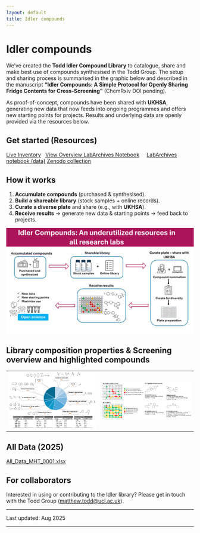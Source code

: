 ```yaml
---
layout: default
title: Idler compounds
---
```



<div id="idler-page">


# Idler compounds
We’ve created the **Todd Idler Compound Library** to catalogue, share and make best use of compounds synthesised in the Todd Group. The setup and sharing process is summarised in the graphic below and described in the manuscript **“Idler Compounds: A Simple Protocol for Openly Sharing Fridge Contents for Cross-Screening”** (ChemRxiv DOI pending).

As proof-of-concept, compounds have been shared with **UKHSA**, generating new data that now feeds into ongoing programmes and offers new starting points for projects. Results and underlying data are openly provided via the resources below.

## Get started (Resources)
<div class="cta">
  <a class="btn btn-primary" href="https://docs.google.com/spreadsheets/d/1heWWU_xi_NSQRvNA5_wRuw_vI9lhMzXithmAKnpZMWW/edit?gid=0">Live Inventory</a>  
  <a class="btn" href="https://uk-mynotebook.labarchives.com/share/Todd%2520Group%2520Compound%2520Library/MC4wfDlxNzcxLzAvVHJIZU5vZGUvMTcyMDU1ODAOdHw=wL">View Overview LabArchives Notebook</a>    
  <a class="btn" href="https://uk-mynotebook.labarchives.com/share/Todd%2520Group%2520Compound%2520Library/MC4wfDlxNzcxLzAvVHJIZU5vZGUvMTcyMDU1ODAOdHw=wL" download>LabArchives notebook (data)</a>
  <a class="btn" href=https://zenodo.org/records/16793669](https://zenodo.org/records/16793669">Zenodo collection</a>
</div>

## How it works
1. **Accumulate compounds** (purchased & synthesised).
2. **Build a shareable library** (stock samples + online records).
3. **Curate a diverse plate** and share (e.g., with **UKHSA**).
4. **Receive results** → generate new data & starting points → feed back to projects.

![Idler Compounds overview](./pics/research/idleronlinegraphic.png)

## Library composition properties & Screening overview and highlighted compounds

<table>
<tr>
<td><img src="./pics/research/Idlercompounds.png" alt="Idler library composition"></td>
<td><img src="./pics/research/Idlercompounds2.png" alt="Screening summary"></td>
</tr>
</table>



## All Data (2025)

[All_Data_MHT_0001.xlsx](https://github.com/user-attachments/files/21771479/All_Data_MHT_0001.xlsx)


## For collaborators
Interested in using or contributing to the Idler library? Please get in touch with the Todd Group (matthew.todd@ucl.ac.uk).

---
Last updated: Aug 2025
</div>








---

